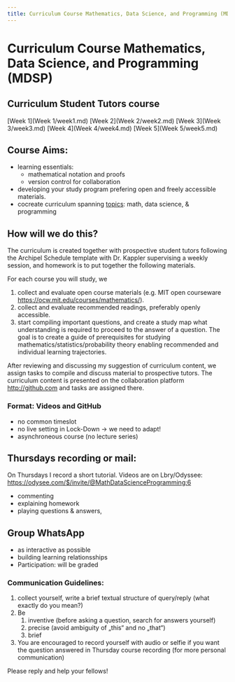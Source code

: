 ```yaml
---
title: Curriculum Course Mathematics, Data Science, and Programming (MDSP)
---
```


# Curriculum Course Mathematics, Data Science, and Programming (MDSP)
## Curriculum Student Tutors course
 [Week 1](Week 1/week1.md)
 [Week 2](Week 2/week2.md)
 [Week 3](Week 3/week3.md)
 [Week 4](Week 4/week4.md)
 [Week 5](Week 5/week5.md)

## Course Aims:

-   learning essentials:
    -   mathematical notation and proofs
    -   version control for collaboration
-   developing your study program prefering open and freely accessible materials.
-   cocreate curriculum spanning [topics](topics.md): math, data science, & programming

## How will we do this?

The curriculum is created together with prospective student tutors following the Archipel Schedule template with Dr. Kappler supervising a weekly session, and homework is to put together the following materials.

For each course you will study, we

1.  collect and evaluate open course materials (e.g. MIT open courseware <https://ocw.mit.edu/courses/mathematics/>).
2.  collect and evaluate recommended readings, preferably openly accessible.
3.  start compiling important questions, and create a study map what understanding is required to proceed to the answer of a question.
    The goal is to create a guide of prerequisites for studying mathematics/statistics/probability theory enabling recommended and individual learning trajectories.

After reviewing and discussing my suggestion of curriculum content, we assign tasks to compile and discuss material to prospective tutors.
The curriculum content is presented on the collaboration platform <http://github.com> and tasks are assigned there.

###  Format: Videos and GitHub

-   no common timeslot
-   no live setting in Lock-Down
    &rarr; we need to adapt!
-   asynchroneous course
    (no lecture series)


## Thursdays recording or mail:

On Thursdays I record a short tutorial.
Videos are on Lbry/Odyssee:
https://odysee.com/$/invite/@MathDataScienceProgramming:6

-   commenting
-   explaining homework
-   playing questions & answers,


##  Group WhatsApp

-   as interactive as possible
-   building learning relationsships
-   Participation: will be graded

### Communication Guidelines:

1.  collect yourself, 
    write a brief textual structure of query/reply
    (what exactly do you mean?)
2.  Be
    1.  inventive (before asking a question, search for answers yourself)
    2.  precise (avoid ambiguity of &bdquo;this&ldquo; and no &bdquo;that&ldquo;)
    3.  brief
3.  You are encouraged to record yourself with audio or selfie if you want the question answered in Thursday course recording
    (for more personal communication)

Please reply and help your fellows!


